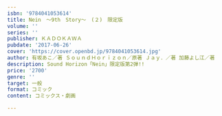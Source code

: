 ```yaml
---
isbn: '9784041053614'
title: Nein　～9th　Story～　(２)　限定版
volume: ''
series: ''
publisher: ＫＡＤＯＫＡＷＡ
pubdate: '2017-06-26'
cover: 'https://cover.openbd.jp/9784041053614.jpg'
author: 有坂あこ／著 ＳｏｕｎｄＨｏｒｉｚｏｎ／原著 Ｊａｙ．／著 加藤よし江／著
description: Sound Horizon「Nein」限定版第2弾!!
price: '2700'
genre: ''
target: 一般
format: コミック
content: コミックス・劇画

---
```

